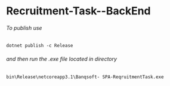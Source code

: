 # Recruitment-Task--BackEnd
###### To publish use
`dotnet publish -c Release`
###### and then run the .exe file located in directory
`bin\Release\netcoreapp3.1\Banqsoft- SPA-ReqruitmentTask.exe` 
